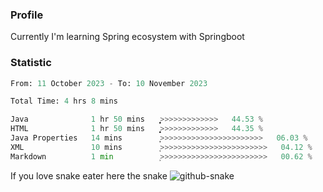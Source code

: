 ### Profile 

Currently I'm learning Spring ecosystem with Springboot

### Statistic
<!--START_SECTION:waka-->

```python
From: 11 October 2023 - To: 10 November 2023

Total Time: 4 hrs 8 mins

Java              1 hr 50 mins    ͎͎͎͎͎͎͎͎͎͎͎͙>>>>>>>>>>>>>   44.53 %
HTML              1 hr 50 mins    ͎͎͎͎͎͎͎͎͎͎͎͙>>>>>>>>>>>>>   44.35 %
Java Properties   14 mins         ͎̦>>>>>>>>>>>>>>>>>>>>>>>   06.03 %
XML               10 mins         ͎>>>>>>>>>>>>>>>>>>>>>>>>   04.12 %
Markdown          1 min           ͕>>>>>>>>>>>>>>>>>>>>>>>>   00.62 %
```

<!--END_SECTION:waka-->

If you love snake eater here the snake 
<picture>
  <source media="(prefers-color-scheme: dark)" srcset="https://github.com/pradana4648/pradana4648/blob/c0566a83ca6ea5f2e46bab00e717c4c82b4b5c4c/github-contribution-grid-snake-dark.svg" />
  <source media="(prefers-color-scheme: light)" srcset="https://github.com/pradana4648/pradana4648/blob/c0566a83ca6ea5f2e46bab00e717c4c82b4b5c4c/github-contribution-grid-snake.svg" />
  <img alt="github-snake" src="https://github.com/pradana4648/pradana4648/blob/c0566a83ca6ea5f2e46bab00e717c4c82b4b5c4c/github-contribution-grid-snake.svg" />
</picture>
